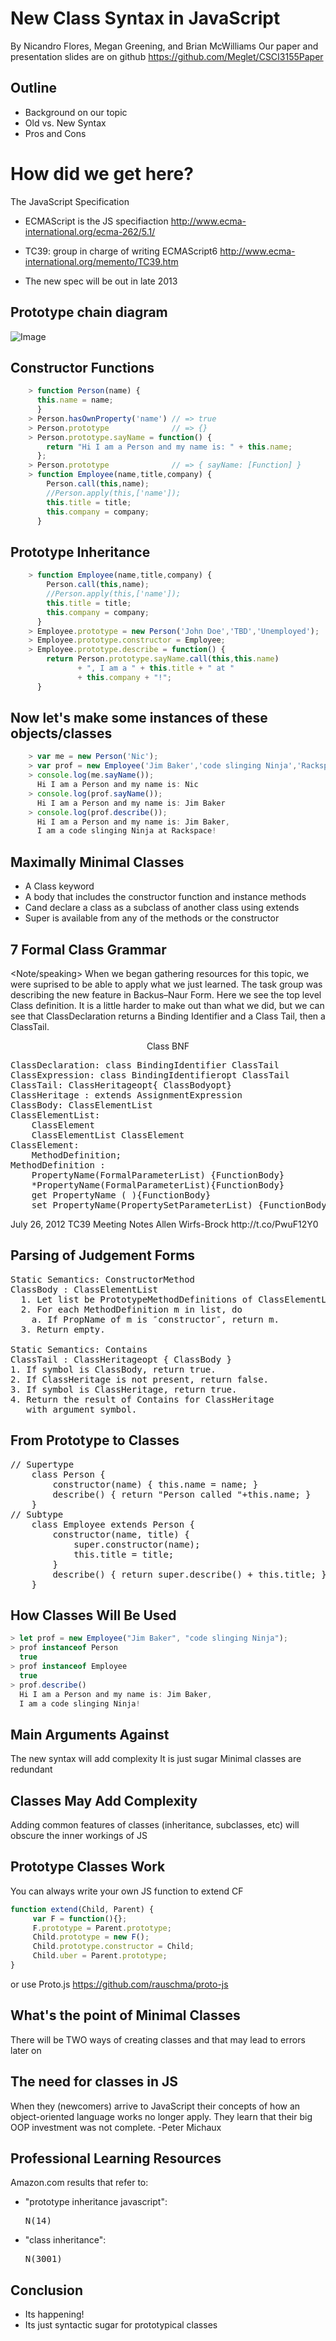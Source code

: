 
New Class Syntax in JavaScript
====================================

By Nicandro Flores, Megan Greening, and Brian McWilliams
Our paper and presentation slides are on github
https://github.com/Meglet/CSCI3155Paper

Outline
-------
 + Background on our topic
 + Old vs. New Syntax
 + Pros and Cons


How did we get here?
====================

The JavaScript Specification

 + ECMAScript is the JS specifiaction
   http://www.ecma-international.org/ecma-262/5.1/
              
 + TC39: group in charge of writing ECMAScript6
   http://www.ecma-international.org/memento/TC39.htm

 + The new spec will be out in late 2013


Prototype chain diagram
------------------------
![Image](prototypechain.jpg?raw=true)


Constructor Functions
---------------------

~~~~javascript
    > function Person(name) {
      this.name = name;
      }
    > Person.hasOwnProperty('name') // => true
    > Person.prototype              // => {}
    > Person.prototype.sayName = function() { 
        return "Hi I am a Person and my name is: " + this.name; 
      };
    > Person.prototype              // => { sayName: [Function] }
    > function Employee(name,title,company) {
        Person.call(this,name);
        //Person.apply(this,['name']);
        this.title = title;
        this.company = company;
      }
~~~~


Prototype Inheritance
----------------------

~~~~javascript
    > function Employee(name,title,company) {
        Person.call(this,name);
        //Person.apply(this,['name']);
        this.title = title;
        this.company = company;
      }
    > Employee.prototype = new Person('John Doe','TBD','Unemployed');
    > Employee.prototype.constructor = Employee;
    > Employee.prototype.describe = function() {
        return Person.prototype.sayName.call(this,this.name) 
               + ", I am a " + this.title + " at " 
               + this.company + "!";
      }
~~~~

Now let's make some instances of these objects/classes
----------------------------------------------------

~~~~javascript
    > var me = new Person('Nic');
    > var prof = new Employee('Jim Baker','code slinging Ninja','Rackspace');
    > console.log(me.sayName());
      Hi I am a Person and my name is: Nic
    > console.log(prof.sayName());
      Hi I am a Person and my name is: Jim Baker
    > console.log(prof.describe());
      Hi I am a Person and my name is: Jim Baker, 
      I am a code slinging Ninja at Rackspace!
~~~~


Maximally Minimal Classes
-------------------------

 + A Class keyword
 + A body that includes the constructor function and instance methods
 + Cand declare a class as a subclass of another class using extends
 + Super is available from any of the methods or the constructor


7
Formal Class Grammar
--------------------

<Note/speaking> When we began gathering resources for this topic, we were suprised to be able to apply what we just learned.  The task group was describing the new feature in Backus–Naur Form.   Here we see the top level Class definition.  It is a little harder to make out than what we did, but we can see that ClassDeclaration returns a Binding Identifier and a Class Tail, then a ClassTail.
<End speaking><p>
<center>Class BNF</center>
<pre>
ClassDeclaration: class BindingIdentifier ClassTail
ClassExpression: class BindingIdentifieropt ClassTail
ClassTail: ClassHeritageopt{ ClassBodyopt}
ClassHeritage : extends AssignmentExpression 
ClassBody: ClassElementList 
ClassElementList: 
    ClassElement 
    ClassElementList ClassElement 
ClassElement:
    MethodDefinition;
MethodDefinition :
    PropertyName(FormalParameterList) {FunctionBody}
    *PropertyName(FormalParameterList){FunctionBody}
    get PropertyName ( ){FunctionBody}
    set PropertyName(PropertySetParameterList) {FunctionBody}
</pre>
<align = right>
July 26, 2012 TC39 Meeting Notes Allen Wirfs-Brock http://t.co/PwuF12Y0
</align>

Parsing of Judgement Forms
--------------------------
<pre>
Static Semantics: ConstructorMethod
ClassBody : ClassElementList
  1. Let list be PrototypeMethodDefinitions of ClassElementList.
  2. For each MethodDefinition m in list, do
    a. If PropName of m is ″constructor″, return m.
  3. Return empty.

Static Semantics: Contains
ClassTail : ClassHeritageopt { ClassBody }
1. If symbol is ClassBody, return true.
2. If ClassHeritage is not present, return false.
3. If symbol is ClassHeritage, return true.
4. Return the result of Contains for ClassHeritage 
   with argument symbol.
</pre>


From Prototype to Classes
-------------------------
<pre>
// Supertype
    class Person {
        constructor(name) { this.name = name; }
        describe() { return "Person called "+this.name; }
    }
// Subtype
    class Employee extends Person {
        constructor(name, title) {
            super.constructor(name);
            this.title = title;
        }
        describe() { return super.describe() + this.title; }
    }
</pre>


How Classes Will Be Used
------------------------

~~~~javascript
> let prof = new Employee("Jim Baker", "code slinging Ninja");
> prof instanceof Person
  true
> prof instanceof Employee
  true
> prof.describe()
  Hi I am a Person and my name is: Jim Baker, 
  I am a code slinging Ninja!
~~~~




Main Arguments Against
----------------------

The new syntax will add complexity
It is just sugar
Minimal classes are redundant

Classes May Add Complexity
--------------------------

Adding common features of classes (inheritance, subclasses, etc) 
will obscure the inner workings of JS

Prototype Classes Work
----------------------

You can always write your own JS function to extend CF
~~~~javascript
function extend(Child, Parent) {
     var F = function(){};
     F.prototype = Parent.prototype;
     Child.prototype = new F();
     Child.prototype.constructor = Child;
     Child.uber = Parent.prototype;
}
~~~~
or use Proto.js
https://github.com/rauschma/proto-js



What's the point of Minimal Classes
-----------------------------------
There will be TWO ways of creating classes and that may lead to errors later on


The need for classes in JS
--------------------------

When they (newcomers) arrive to JavaScript their concepts of how an object-oriented language works no longer apply. They learn that their big OOP investment was not complete. -Peter Michaux

Professional Learning Resources
-------------------------------
Amazon.com results that refer to:
  + "prototype inheritance javascript":  <pre>N(14)</pre>
  + "class inheritance":  <pre>N(3001)</pre>



Conclusion
----------

+ Its happening!
+ Its just syntactic sugar for prototypical classes
